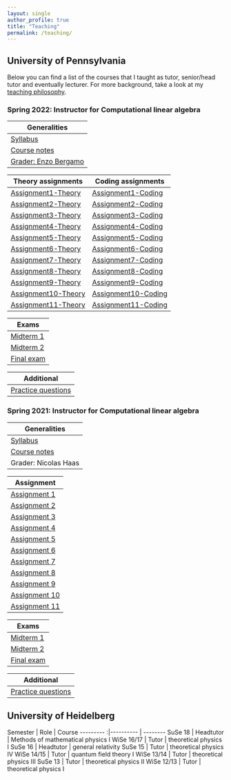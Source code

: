 ```yaml
---
layout: single
author_profile: true
title: "Teaching"
permalink: /teaching/
---
```


<!--{% include toc title = "Teaching at the"%}-->

## University of Pennsylvania

Below you can find a list of the courses that I taught as tutor, senior/head tutor and eventually lecturer. For more background, take a look at my [teaching philosophy](/TeachingStatementMartinBies.pdf).

### Spring 2022: Instructor for Computational linear algebra

| Generalities |
| --------- |
| [Syllabus](/2022/Syllabus.pdf) |
| [Course notes](/2022/ComputationalLinearAlgebra-2022.pdf) |
| [Grader: Enzo Bergamo](https://www.enzobergamo.com/) |

| Theory assignments | Coding assignments |
| --------- | --------- |
| [Assignment1-Theory](/2022/Assignment1-Theory.pdf) | [Assignment1-Coding](/2022/Assignment1-Coding.pdf) |
| [Assignment2-Theory](/2022/Assignment2-Theory.pdf) | [Assignment2-Coding](/2022/Assignment2-Coding.pdf) |
| [Assignment3-Theory](/2022/Assignment3-Theory.pdf) | [Assignment3-Coding](/2022/Assignment3-Coding.pdf) |
| [Assignment4-Theory](/2022/Assignment4-Theory.pdf) | [Assignment4-Coding](/2022/Assignment4-Coding.pdf) |
| [Assignment5-Theory](/2022/Assignment5-Theory.pdf) | [Assignment5-Coding](/2022/Assignment5-Coding.pdf) |
| [Assignment6-Theory](/2022/Assignment6-Theory.pdf) | [Assignment6-Coding](/2022/Assignment6-Coding.pdf) |
| [Assignment7-Theory](/2022/Assignment7-Theory.pdf) | [Assignment7-Coding](/2022/Assignment7-Coding.pdf) |
| [Assignment8-Theory](/2022/Assignment8-Theory.pdf) | [Assignment8-Coding](/2022/Assignment8-Coding.pdf) |
| [Assignment9-Theory](/2022/Assignment9-Theory.pdf) | [Assignment9-Coding](/2022/Assignment9-Coding.pdf) |
| [Assignment10-Theory](/2022/Assignment10-Theory.pdf) | [Assignment10-Coding](/2022/Assignment10-Coding.pdf) |
| [Assignment11-Theory](/2022/Assignment11-Theory.pdf) | [Assignment11-Coding](/2022/Assignment11-Coding.pdf) |

| Exams |
| --------- |
| [Midterm 1](/2022/Midterm1.pdf) |
| [Midterm 2](/2022/Midterm2.pdf) |
| [Final exam](/2022/FinalExam.pdf) |

| Additional |
| --------- |
| [Practice questions](/2022/Practice.pdf) |


### Spring 2021: Instructor for Computational linear algebra

| Generalities |
| --------- |
| [Syllabus](/2021/Syllabus.pdf) |
| [Course notes](/2021/ComputationalLinearAlgebra-2021.pdf) |
| Grader: Nicolas Haas |

| Assignment |
| --------- |
| [Assignment 1](/2021/Assignment1.pdf) |
| [Assignment 2](/2021/Assignment2.pdf) |
| [Assignment 3](/2021/Assignment3.pdf) |
| [Assignment 4](/2021/Assignment4.pdf) |
| [Assignment 5](/2021/Assignment5.pdf) |
| [Assignment 6](/2021/Assignment6.pdf) |
| [Assignment 7](/2021/Assignment7.pdf) |
| [Assignment 8](/2021/Assignment8.pdf) |
| [Assignment 9](/2021/Assignment9.pdf) |
| [Assignment 10](/2021/Assignment10.pdf) |
| [Assignment 11](/2021/Assignment11.pdf) |

| Exams |
| --------- |
| [Midterm 1](/2021/Midterm1.pdf) |
| [Midterm 2](/2021/Midterm2.pdf) |
| [Final exam](/2021/FinalExam.pdf) |

| Additional |
| --------- |
| [Practice questions](/2021/PracticeAndSchedule.pdf) |


## University of Heidelberg

 Semester | Role | Course
---------    :|---------- | --------
   SuSe 18    | Headtutor | Methods of mathematical physics I
   WiSe 16/17 | Tutor     | theoretical physics I
   SuSe 16    | Headtutor | general relativity
   SuSe 15    | Tutor     | theoretical physics IV
   WiSe 14/15 | Tutor     | quantum field theory I
   WiSe 13/14 | Tutor     | theoretical physics III
   SuSe 13    | Tutor     | theoretical physics II
   WiSe 12/13 | Tutor     | theoretical physics I
 
